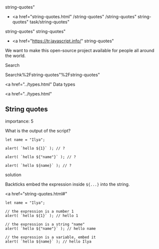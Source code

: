 string-quotes"

-   <a href="string-quotes.html"
    /string-quotes"
    /string-quotes"
    string-quotes"
    task/string-quotes"

<!-- -->

string-quotes"
string-quotes"

-   <a href="https://tr.javascript.info/"
    string-quotes"

We want to make this open-source project available for people all around the world.

Search

Searchk%2Fstring-quotes"%2Fstring-quotes" </a>

<a href="../types.html" Data types</span></a>

<a href="../types.html"

## String quotes

<span class="task__importance" title="How important is the task, from 1 to 5">importance: 5</span>

What is the output of the script?

    let name = "Ilya";

    alert( `hello ${1}` ); // ?

    alert( `hello ${"name"}` ); // ?

    alert( `hello ${name}` ); // ?

solution

Backticks embed the expression inside `${...}` into the string.

<a href="string-quotes.html#"
<a href="string-quotes.html#" class="toolbar__button toolbar__button_edit" title="open in sandbox"></a>

    let name = "Ilya";

    // the expression is a number 1
    alert( `hello ${1}` ); // hello 1

    // the expression is a string "name"
    alert( `hello ${"name"}` ); // hello name

    // the expression is a variable, embed it
    alert( `hello ${name}` ); // hello Ilya
